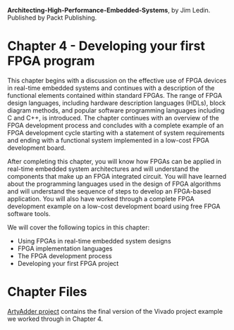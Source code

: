 __Architecting-High-Performance-Embedded-Systems__, by Jim Ledin. Published by Packt Publishing.
# Chapter 4 - Developing your first FPGA program

This chapter begins with a discussion on the effective use of FPGA devices in real-time embedded systems and continues with a description of the functional elements contained within standard FPGAs. The range of FPGA design languages, including hardware description languages (HDLs), block diagram methods, and popular software programming languages including C and C++, is introduced. The chapter continues with an overview of the FPGA development process and concludes with a complete example of an FPGA development cycle starting with a statement of system requirements and ending with a functional system implemented in a low-cost FPGA development board.

After completing this chapter, you will know how FPGAs can be applied in real-time embedded system architectures and will understand the components that make up an FPGA integrated circuit. You will have learned about the programming languages used in the design of FPGA algorithms and will understand the sequence of steps to develop an FPGA-based application. You will also have worked through a complete FPGA development example on a low-cost development board using free FPGA software tools.

We will cover the following topics in this chapter: 
* Using FPGAs in real-time embedded system designs
* FPGA implementation languages
* The FPGA development process
* Developing your first FPGA project

# Chapter Files

[ArtyAdder project](src/ArtyAdder) contains the final version of the Vivado project example we worked through in Chapter 4.
